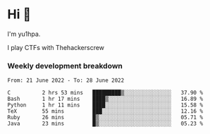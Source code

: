 # Hi 👋

I'm yu1hpa.

I play CTFs with Thehackerscrew

### Weekly development breakdown

<!--START_SECTION:waka-->

```text
From: 21 June 2022 - To: 28 June 2022

C          2 hrs 53 mins   █████████▒░░░░░░░░░░░░░░░   37.90 %
Bash       1 hr 17 mins    ████▒░░░░░░░░░░░░░░░░░░░░   16.89 %
Python     1 hr 11 mins    ████░░░░░░░░░░░░░░░░░░░░░   15.58 %
TeX        55 mins         ███░░░░░░░░░░░░░░░░░░░░░░   12.16 %
Ruby       26 mins         █▒░░░░░░░░░░░░░░░░░░░░░░░   05.71 %
Java       23 mins         █▒░░░░░░░░░░░░░░░░░░░░░░░   05.23 %
```

<!--END_SECTION:waka-->

